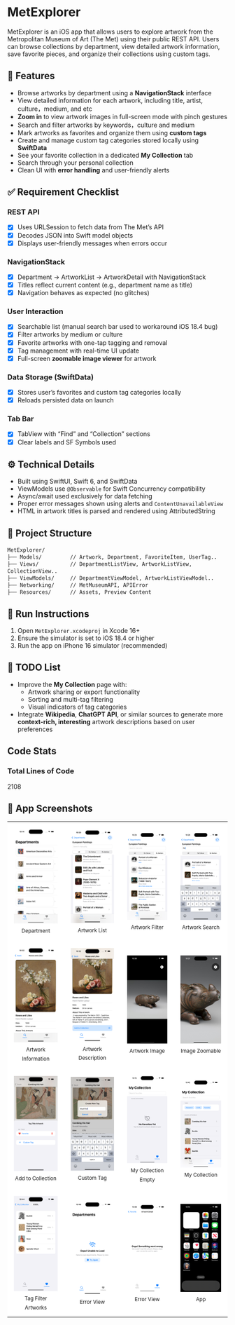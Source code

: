 # MetExplorer

  MetExplorer is an iOS app that allows users to explore artwork from the Metropolitan Museum of Art (The Met) using their public REST API. Users can browse collections by department, view detailed artwork information, save favorite pieces, and organize their collections using custom tags.

  ## 📱 Features

  - Browse artworks by department using a **NavigationStack** interface
  - View detailed information for each artwork, including title, artist, culture，medium, and etc
  - **Zoom in** to view artwork images in full-screen mode with pinch gestures
  - Search and filter artworks by keywords，culture and medium
  - Mark artworks as favorites and organize them using **custom tags**
  - Create and manage custom tag categories stored locally using **SwiftData**
  - See your favorite collection in a dedicated **My Collection** tab
  - Search through your personal collection
  - Clean UI with **error handling** and user-friendly alerts

  ## ✅ Requirement Checklist

  ### REST API 
  - [x] Uses URLSession to fetch data from The Met’s API
  - [x] Decodes JSON into Swift model objects
  - [x] Displays user-friendly messages when errors occur

  ### NavigationStack
  - [x] Department → ArtworkList → ArtworkDetail with NavigationStack
  - [x] Titles reflect current content (e.g., department name as title)
  - [x] Navigation behaves as expected (no glitches)

  ### User Interaction 
  - [x] Searchable list (manual search bar used to workaround iOS 18.4 bug)
  - [x] Filter artworks by medium or culture
  - [x] Favorite artworks with one-tap tagging and removal
  - [x] Tag management with real-time UI update
  - [x] Full-screen **zoomable image viewer** for artwork

  ### Data Storage (SwiftData) 
  - [x] Stores user’s favorites and custom tag categories locally
  - [x] Reloads persisted data on launch

  ### Tab Bar 
  - [x] TabView with “Find” and “Collection” sections
  - [x] Clear labels and SF Symbols used

  ## ⚙️ Technical Details
  - Built using SwiftUI, Swift 6, and SwiftData
  - ViewModels use `@Observable` for Swift Concurrency compatibility
  - Async/await used exclusively for data fetching
  - Proper error messages shown using alerts and `ContentUnavailableView`
  - HTML in artwork titles is parsed and rendered using AttributedString

  ## 📁 Project Structure
  ```
  MetExplorer/
  ├── Models/         // Artwork, Department, FavoriteItem, UserTag..
  ├── Views/          // DepartmentListView, ArtworkListView, CollectionView..
  ├── ViewModels/     // DepartmentViewModel, ArtworkListViewModel..
  ├── Networking/     // MetMuseumAPI, APIError
  ├── Resources/      // Assets, Preview Content
  ```

  ## 🚀 Run Instructions
  1. Open `MetExplorer.xcodeproj` in Xcode 16+
  2. Ensure the simulator is set to iOS 18.4 or higher
  3. Run the app on iPhone 16 simulator (recommended)

  ## 🧭 TODO List
  - Improve the **My Collection** page with:
    - Artwork sharing or export functionality
    - Sorting and multi-tag filtering
    - Visual indicators of tag categories
  - Integrate **Wikipedia**, **ChatGPT API**, or similar sources to generate more **context-rich, interesting** artwork descriptions based on user preferences

  ## Code Stats
  ### Total Lines of Code
  2108

## 📸 App Screenshots

<table>
  <tr>
    <td align="center" style="padding:15px; background:#ffffff">
      <img src="Screenshots/Department.png" width="200px"/><br/>
      <sub>Department</sub>
    </td>
    <td align="center" style="padding:15px; background:#ffffff">
      <img src="Screenshots/Artwork List.png" width="200px"/><br/>
      <sub>Artwork List</sub>
    </td>
    <td align="center" style="padding:15px; background:#ffffff">
      <img src="Screenshots/Artwork Filter.png" width="200px"/><br/>
      <sub>Artwork Filter</sub>
    </td>
    <td align="center" style="padding:15px; background:#ffffff">
      <img src="Screenshots/Artwork Search.png" width="200px"/><br/>
      <sub>Artwork Search</sub>
    </td>
  </tr>
  <tr>
    <td align="center" style="padding:15px; background:#ffffff">
      <img src="Screenshots/Artwork Detail 1.png" width="200px"/><br/>
      <sub>Artwork Information</sub>
    </td>
    <td align="center" style="padding:15px; background:#ffffff">
      <img src="Screenshots/Artwork Detail 2.png" width="200px"/><br/>
      <sub>Artwork Description</sub>
    </td>
    <td align="center" style="padding:15px; background:#ffffff">
      <img src="Screenshots/Artwork Detail 3.png" width="200px"/><br/>
      <sub>Artwork Image</sub>
    </td>
    <td align="center" style="padding:15px; background:#ffffff">
      <img src="Screenshots/Artwork Detail 4.png" width="200px"/><br/>
      <sub>Image Zoomable</sub>
    </td>
  </tr>
  <tr>
    <td align="center" style="padding:15px; background:#ffffff">
      <img src="Screenshots/Add to Collection.png" width="200px"/><br/>
      <sub>Add to Collection</sub>
    </td>
    <td align="center" style="padding:15px; background:#ffffff">
      <img src="Screenshots/Custom Tag.png" width="200px"/><br/>
      <sub>Custom Tag</sub>
    </td>
    <td align="center" style="padding:15px; background:#ffffff">
      <img src="Screenshots/Collection Without Artwork.png" width="200px"/><br/>
      <sub>My Collection Empty</sub>
    </td>
    <td align="center" style="padding:15px; background:#ffffff">
      <img src="Screenshots/Collection.png" width="200px"/><br/>
      <sub>My Collection</sub>
    </td>
  </tr>
  <tr>
    <td align="center" style="padding:15px; background:#ffffff">
      <img src="Screenshots/Tag Artworks.png" width="200px"/><br/>
      <sub>Tag Filter Artworks</sub>
    </td>
    <td align="center" style="padding:15px; background:#ffffff">
      <img src="Screenshots/Error Handle 1.png" width="200px"/><br/>
      <sub>Error View</sub>
    </td>
    <td align="center" style="padding:15px; background:#ffffff">
      <img src="Screenshots/Error Handle 2.png" width="200px"/><br/>
      <sub>Error View</sub>
    </td>
    <td align="center" style="padding:15px; background:#ffffff">
      <img src="Screenshots/App.png" width="200px"/><br/>
      <sub>App</sub>
    </td>
  </tr>
</table>
